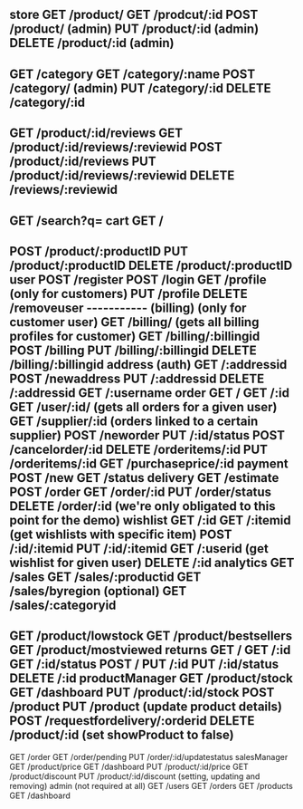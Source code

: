  store
  GET /product/
  GET /prodcut/:id
  POST /product/ (admin)
  PUT /product/:id (admin)
  DELETE /product/:id (admin)
  ----------
  GET /category
  GET /category/:name
  POST /category/ (admin)
  PUT /category/:id
  DELETE /category/:id
  -----------
  GET /product/:id/reviews
  GET /product/:id/reviews/:reviewid
  POST /product/:id/reviews
  PUT /product/:id/reviews/:reviewid
  DELETE /reviews/:reviewid
  -----
  GET /search?q=
cart
  GET /
  -----------
  POST /product/:productID
  PUT /product/:productID
  DELETE /product/:productID
user
  POST /register
  POST /login 
  GET /profile (only for customers)
  PUT /profile
  DELETE /removeuser
  ----------- (billing) (only for customer user)
  GET /billing/ (gets all billing profiles for customer)
  GET /billing/:billingid
  POST /billing
  PUT /billing/:billingid
  DELETE /billing/:billingid
address (auth)
  GET /:addressid
  POST /newaddress
  PUT /:addressid
  DELETE /:addressid
  GET /:username
order
  GET /
  GET /:id
  GET /user/:id/ (gets all orders for a given user)
  GET /supplier/:id (orders linked to a certain supplier)
  POST /neworder
  PUT /:id/status
  POST /cancelorder/:id
  DELETE /orderitems/:id
  PUT /orderitems/:id
  GET /purchaseprice/:id
payment
  POST /new
  GET /status
delivery
  GET /estimate
  POST /order
  GET /order/:id
  PUT /order/status
  DELETE /order/:id
(we're only obligated to this point for the demo)
wishlist
  GET /:id
  GET /:itemid (get wishlists with specific item)
  POST /:id/:itemid
  PUT /:id/:itemid
  GET /:userid (get wishlist for given user)
  DELETE /:id
analytics
  GET /sales
  GET /sales/:productid
  GET /sales/byregion (optional)
  GET /sales/:categoryid
  -----------
  GET /product/lowstock
  GET /product/bestsellers
  GET /product/mostviewed
returns
  GET /
  GET /:id
  GET /:id/status
  POST /
  PUT /:id
  PUT /:id/status
  DELETE /:id
productManager
  GET /product/stock
  GET /dashboard
  PUT /product/:id/stock
  POST /product
  PUT /product (update product details)
  POST /requestfordelivery/:orderid
  DELETE /product/:id (set showProduct to false)
  -----------
  GET /order
  GET /order/pending
  PUT /order/:id/updatestatus
salesManager
  GET /product/price
  GET /dashboard
  PUT /product/:id/price
  GET /product/discount
  PUT /product/:id/discount (setting, updating and removing)
admin (not required at all)
  GET /users
  GET /orders
  GET /products
  GET /dashboard
  
  
